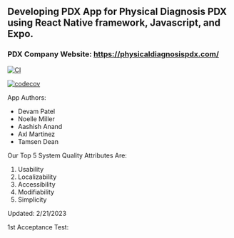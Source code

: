 ## Developing PDX App for Physical Diagnosis PDX using React Native framework, Javascript, and Expo.

### PDX Company Website: https://physicaldiagnosispdx.com/

[![CI](https://github.com/upcs/cs341-spring-2022-diagnosis/actions/workflows/main.yml/badge.svg?branch=master&event=push)](https://github.com/upcs/cs341-spring-2022-diagnosis/actions/workflows/main.yml)

[![codecov](https://codecov.io/gh/upcs/cs341-spring-2022-diagnosis/branch/master/graph/badge.svg?token=3RL7cVKmmv)](https://codecov.io/gh/upcs/cs341-spring-2022-diagnosis)

App Authors: 
- Devam Patel
- Noelle Miller
- Aashish Anand
- Axl Martinez 
- Tamsen Dean

Our Top 5 System Quality Attributes Are:
1) Usability
2) Localizability 
3) Accessibility
4) Modifiability
5) Simplicity

Updated: 2/21/2023


1st Acceptance Test:




